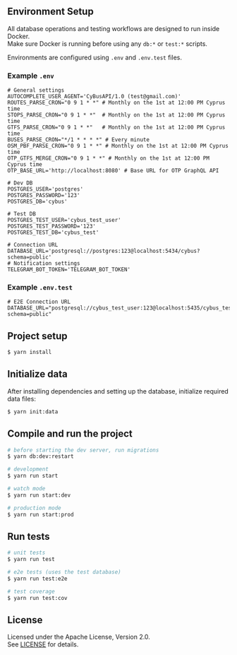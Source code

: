 ## Environment Setup

All database operations and testing workflows are designed to run inside Docker.  
Make sure Docker is running before using any `db:*` or `test:*` scripts.

Environments are configured using `.env` and `.env.test` files.

### Example `.env`

```dotenv
# General settings
AUTOCOMPLETE_USER_AGENT='CyBusAPI/1.0 (test@gmail.com)'
ROUTES_PARSE_CRON="0 9 1 * *" # Monthly on the 1st at 12:00 PM Cyprus time
STOPS_PARSE_CRON="0 9 1 * *"  # Monthly on the 1st at 12:00 PM Cyprus time
GTFS_PARSE_CRON="0 9 1 * *"   # Monthly on the 1st at 12:00 PM Cyprus time
BUSES_PARSE_CRON="*/1 * * * *" # Every minute
OSM_PBF_PARSE_CRON="0 9 1 * *" # Monthly on the 1st at 12:00 PM Cyprus time
OTP_GTFS_MERGE_CRON="0 9 1 * *" # Monthly on the 1st at 12:00 PM Cyprus time
OTP_BASE_URL='http://localhost:8080' # Base URL for OTP GraphQL API

# Dev DB
POSTGRES_USER='postgres'
POSTGRES_PASSWORD='123'
POSTGRES_DB='cybus'

# Test DB
POSTGRES_TEST_USER='cybus_test_user'
POSTGRES_TEST_PASSWORD='123'
POSTGRES_TEST_DB='cybus_test'

# Connection URL
DATABASE_URL='postgresql://postgres:123@localhost:5434/cybus?schema=public'
# Notification settings
TELEGRAM_BOT_TOKEN='TELEGRAM_BOT_TOKEN'
```

### Example `.env.test`

```dotenv
# E2E Connection URL
DATABASE_URL="postgresql://cybus_test_user:123@localhost:5435/cybus_test?schema=public"
```

## Project setup

```bash
$ yarn install
```

## Initialize data

After installing dependencies and setting up the database, initialize required data files:

```bash
$ yarn init:data
```

## Compile and run the project

```bash
# before starting the dev server, run migrations
$ yarn db:dev:restart

# development
$ yarn run start

# watch mode
$ yarn run start:dev

# production mode
$ yarn run start:prod
```

## Run tests

```bash
# unit tests
$ yarn run test

# e2e tests (uses the test database)
$ yarn run test:e2e

# test coverage
$ yarn run test:cov
```

## License
Licensed under the Apache License, Version 2.0.  
See [LICENSE](./LICENSE) for details.
